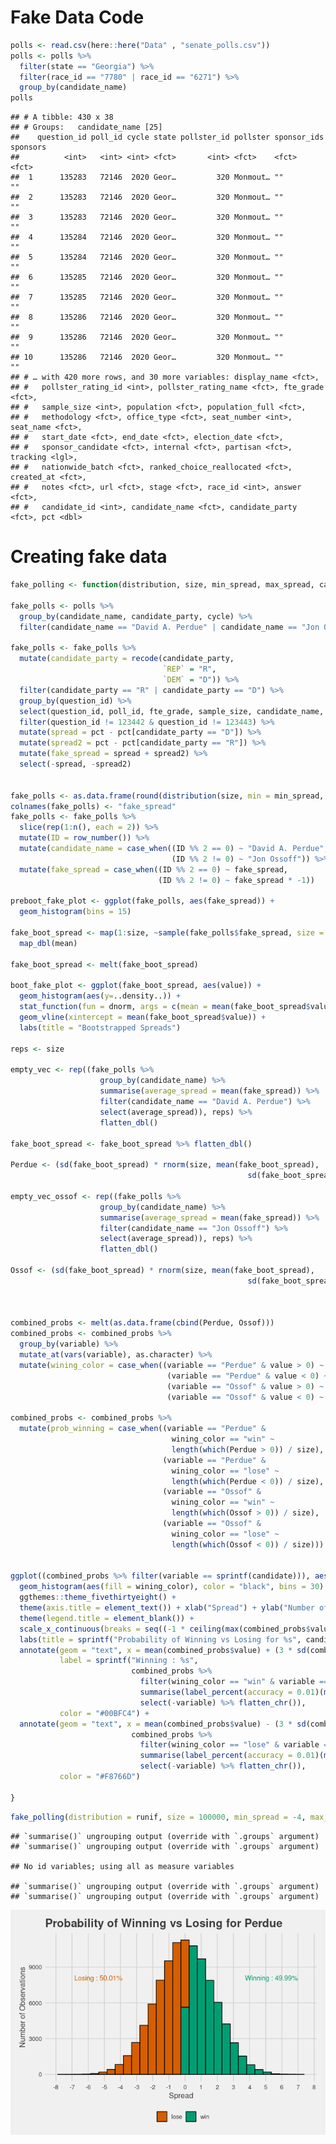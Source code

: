 Fake Data Code
================

``` r
polls <- read.csv(here::here("Data" , "senate_polls.csv"))
polls <- polls %>%
  filter(state == "Georgia") %>%
  filter(race_id == "7780" | race_id == "6271") %>%
  group_by(candidate_name)
polls
```

    ## # A tibble: 430 x 38
    ## # Groups:   candidate_name [25]
    ##    question_id poll_id cycle state pollster_id pollster sponsor_ids sponsors
    ##          <int>   <int> <int> <fct>       <int> <fct>    <fct>       <fct>   
    ##  1      135283   72146  2020 Geor…         320 Monmout… ""          ""      
    ##  2      135283   72146  2020 Geor…         320 Monmout… ""          ""      
    ##  3      135283   72146  2020 Geor…         320 Monmout… ""          ""      
    ##  4      135284   72146  2020 Geor…         320 Monmout… ""          ""      
    ##  5      135284   72146  2020 Geor…         320 Monmout… ""          ""      
    ##  6      135285   72146  2020 Geor…         320 Monmout… ""          ""      
    ##  7      135285   72146  2020 Geor…         320 Monmout… ""          ""      
    ##  8      135286   72146  2020 Geor…         320 Monmout… ""          ""      
    ##  9      135286   72146  2020 Geor…         320 Monmout… ""          ""      
    ## 10      135286   72146  2020 Geor…         320 Monmout… ""          ""      
    ## # … with 420 more rows, and 30 more variables: display_name <fct>,
    ## #   pollster_rating_id <int>, pollster_rating_name <fct>, fte_grade <fct>,
    ## #   sample_size <int>, population <fct>, population_full <fct>,
    ## #   methodology <fct>, office_type <fct>, seat_number <int>, seat_name <fct>,
    ## #   start_date <fct>, end_date <fct>, election_date <fct>,
    ## #   sponsor_candidate <fct>, internal <fct>, partisan <fct>, tracking <lgl>,
    ## #   nationwide_batch <fct>, ranked_choice_reallocated <fct>, created_at <fct>,
    ## #   notes <fct>, url <fct>, stage <fct>, race_id <int>, answer <fct>,
    ## #   candidate_id <int>, candidate_name <fct>, candidate_party <fct>, pct <dbl>

# Creating fake data

``` r
fake_polling <- function(distribution, size, min_spread, max_spread, candidate) {

fake_polls <- polls %>% 
  group_by(candidate_name, candidate_party, cycle) %>%
  filter(candidate_name == "David A. Perdue" | candidate_name == "Jon Ossoff")

fake_polls <- fake_polls %>%
  mutate(candidate_party = recode(candidate_party, 
                                  `REP` = "R", 
                                  `DEM` = "D")) %>%
  filter(candidate_party == "R" | candidate_party == "D") %>% 
  group_by(question_id) %>%
  select(question_id, poll_id, fte_grade, sample_size, candidate_name, candidate_party, pct) %>%
  filter(question_id != 123442 & question_id != 123443) %>%
  mutate(spread = pct - pct[candidate_party == "D"]) %>%
  mutate(spread2 = pct - pct[candidate_party == "R"]) %>%
  mutate(fake_spread = spread + spread2) %>%
  select(-spread, -spread2)


fake_polls <- as.data.frame(round(distribution(size, min = min_spread, max = max_spread), 1))
colnames(fake_polls) <- "fake_spread"
fake_polls <- fake_polls %>%
  slice(rep(1:n(), each = 2)) %>%
  mutate(ID = row_number()) %>%
  mutate(candidate_name = case_when((ID %% 2 == 0) ~ "David A. Perdue",
                                    (ID %% 2 != 0) ~ "Jon Ossoff")) %>%
  mutate(fake_spread = case_when((ID %% 2 == 0) ~ fake_spread,
                                 (ID %% 2 != 0) ~ fake_spread * -1))

preboot_fake_plot <- ggplot(fake_polls, aes(fake_spread)) +
  geom_histogram(bins = 15)

fake_boot_spread <- map(1:size, ~sample(fake_polls$fake_spread, size = length(fake_polls), replace = TRUE)) %>%
  map_dbl(mean)

fake_boot_spread <- melt(fake_boot_spread)

boot_fake_plot <- ggplot(fake_boot_spread, aes(value)) +
  geom_histogram(aes(y=..density..)) +
  stat_function(fun = dnorm, args = c(mean = mean(fake_boot_spread$value), sd = sd(fake_boot_spread$value))) +
  geom_vline(xintercept = mean(fake_boot_spread$value)) +
  labs(title = "Bootstrapped Spreads")

reps <- size

empty_vec <- rep((fake_polls %>%
                    group_by(candidate_name) %>%
                    summarise(average_spread = mean(fake_spread)) %>%
                    filter(candidate_name == "David A. Perdue") %>%
                    select(average_spread)), reps) %>%
                    flatten_dbl()

fake_boot_spread <- fake_boot_spread %>% flatten_dbl()

Perdue <- (sd(fake_boot_spread) * rnorm(size, mean(fake_boot_spread), 
                                                     sd(fake_boot_spread))) + empty_vec 

empty_vec_ossof <- rep((fake_polls %>%
                    group_by(candidate_name) %>%
                    summarise(average_spread = mean(fake_spread)) %>%
                    filter(candidate_name == "Jon Ossoff") %>%
                    select(average_spread)), reps) %>%
                    flatten_dbl()

Ossof <- (sd(fake_boot_spread) * rnorm(size, mean(fake_boot_spread), 
                                                     sd(fake_boot_spread))) + empty_vec_ossof 



combined_probs <- melt(as.data.frame(cbind(Perdue, Ossof)))
combined_probs <- combined_probs %>% 
  group_by(variable) %>%
  mutate_at(vars(variable), as.character) %>%
  mutate(wining_color = case_when((variable == "Perdue" & value > 0) ~ "win",
                                   (variable == "Perdue" & value < 0) ~ "lose",
                                   (variable == "Ossof" & value > 0) ~ "win",
                                   (variable == "Ossof" & value < 0) ~ "lose"))

combined_probs <- combined_probs %>%
  mutate(prob_winning = case_when((variable == "Perdue" & 
                                    wining_color == "win" ~ 
                                    length(which(Perdue > 0)) / size),
                                  (variable == "Perdue" & 
                                    wining_color == "lose" ~ 
                                    length(which(Perdue < 0)) / size),
                                  (variable == "Ossof" & 
                                    wining_color == "win" ~ 
                                    length(which(Ossof > 0)) / size),
                                  (variable == "Ossof" & 
                                    wining_color == "lose" ~ 
                                    length(which(Ossof < 0)) / size)))


ggplot((combined_probs %>% filter(variable == sprintf(candidate))), aes(value)) +
  geom_histogram(aes(fill = wining_color), color = "black", bins = 30) +
  ggthemes::theme_fivethirtyeight() +
  theme(axis.title = element_text()) + xlab("Spread") + ylab("Number of Observations") +
  theme(legend.title = element_blank()) +
  scale_x_continuous(breaks = seq((-1 * ceiling(max(combined_probs$value))) , (ceiling((max(combined_probs$value)))) , by = 1)) +
  labs(title = sprintf("Probability of Winning vs Losing for %s", candidate)) +
  annotate(geom = "text", x = mean(combined_probs$value) + (3 * sd(combined_probs$value)), y = 8000, 
           label = sprintf("Winning : %s", 
                           combined_probs %>% 
                             filter(wining_color == "win" & variable == candidate) %>% 
                             summarise(label_percent(accuracy = 0.01)(mean(prob_winning))) %>% 
                             select(-variable) %>% flatten_chr()),
           color = "#00BFC4") +
  annotate(geom = "text", x = mean(combined_probs$value) - (3 * sd(combined_probs$value)), y = 8000, label = sprintf("Losing : %s", 
                           combined_probs %>% 
                             filter(wining_color == "lose" & variable == candidate) %>% 
                             summarise(label_percent(accuracy = 0.01)(mean(prob_winning))) %>% 
                             select(-variable) %>% flatten_chr()), 
           color = "#F8766D")

}
```

``` r
fake_polling(distribution = runif, size = 100000, min_spread = -4, max_spread = 4, candidate = "Perdue")
```

    ## `summarise()` ungrouping output (override with `.groups` argument)
    ## `summarise()` ungrouping output (override with `.groups` argument)

    ## No id variables; using all as measure variables

    ## `summarise()` ungrouping output (override with `.groups` argument)
    ## `summarise()` ungrouping output (override with `.groups` argument)

![](04_fake_polling_files/figure-gfm/unnamed-chunk-3-1.png)<!-- -->
